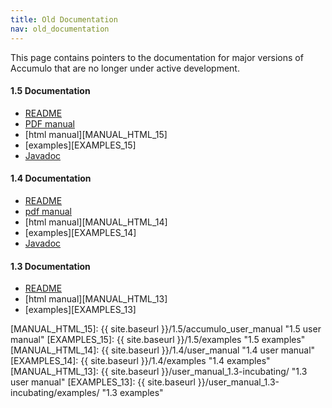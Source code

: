```yaml
---
title: Old Documentation
nav: old_documentation
---
```


This page contains pointers to the documentation for major versions of Accumulo that are no longer under active development.

#### 1.5 Documentation

* <a href="https://git-wip-us.apache.org/repos/asf?p=accumulo.git;a=blob_plain;f=README;hb=1.5.4" id="/1.5/README">README</a>
* <a href="{{ site.baseurl }}/1.5/accumulo_user_manual.pdf" id="/1.5/accumulo_user_manual.pdf">PDF manual</a>
* [html manual][MANUAL_HTML_15]
* [examples][EXAMPLES_15]
* <a href="{{ site.baseurl }}/1.5/apidocs" id="/1.5/apidocs">Javadoc</a>

#### 1.4 Documentation

* <a href="https://git-wip-us.apache.org/repos/asf?p=accumulo.git;a=blob_plain;f=README;hb=f7d87b6e407de6597b6c0ca60ca1b6a321faf237" onClick="javascript: _gaq.push(['_trackPageview', '/1.4/README']);">README</a>
* <a href="{{ site.baseurl }}/1.4/accumulo_user_manual.pdf" onClick="javascript: _gaq.push(['_trackPageview', '/1.4/accumulo_user_manual.pdf']);">pdf manual</a>
* [html manual][MANUAL_HTML_14]
* [examples][EXAMPLES_14]
* <a href="{{ site.baseurl }}/1.4/apidocs" onClick="javascript: _gaq.push(['_trackPageview', '/1.4/apidocs']);">Javadoc</a>

#### 1.3 Documentation
* <a href="https://git-wip-us.apache.org/repos/asf?p=accumulo.git;a=blob_plain;f=README;h=86713d9b6add9038d5130b4a23ba4a79b72d0f15;hb=3b4ffc158945c1f834fc6f257f21484c61691d0f" onClick="javascript: _gaq.push(['_trackPageview', '/1.3/README']);">README</a>
* [html manual][MANUAL_HTML_13]
* [examples][EXAMPLES_13]

[MANUAL_HTML_15]: {{ site.baseurl }}/1.5/accumulo_user_manual "1.5 user manual"
[EXAMPLES_15]: {{ site.baseurl }}/1.5/examples "1.5 examples"
[MANUAL_HTML_14]: {{ site.baseurl }}/1.4/user_manual "1.4 user manual"
[EXAMPLES_14]: {{ site.baseurl }}/1.4/examples "1.4 examples"
[MANUAL_HTML_13]: {{ site.baseurl }}/user_manual_1.3-incubating/ "1.3 user manual"
[EXAMPLES_13]: {{ site.baseurl }}/user_manual_1.3-incubating/examples/ "1.3 examples"
